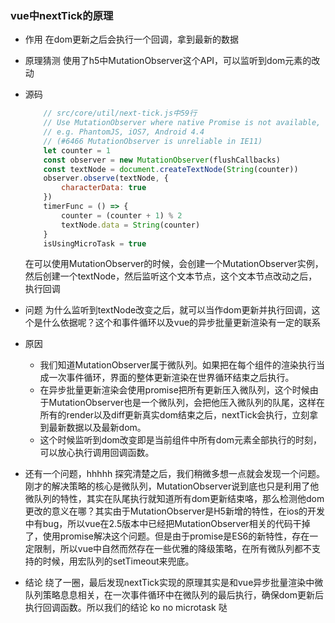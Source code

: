 ### vue中nextTick的原理

- 作用
    在dom更新之后会执行一个回调，拿到最新的数据

- 原理猜测
    使用了h5中MutationObserver这个API，可以监听到dom元素的改动

- 源码
    ```js
        // src/core/util/next-tick.js中59行
        // Use MutationObserver where native Promise is not available,
        // e.g. PhantomJS, iOS7, Android 4.4
        // (#6466 MutationObserver is unreliable in IE11)
        let counter = 1
        const observer = new MutationObserver(flushCallbacks)
        const textNode = document.createTextNode(String(counter))
        observer.observe(textNode, {
            characterData: true
        })
        timerFunc = () => {
            counter = (counter + 1) % 2
            textNode.data = String(counter)
        }
        isUsingMicroTask = true
    ```
    在可以使用MutationObserver的时候，会创建一个MutationObserver实例，然后创建一个textNode，然后监听这个文本节点，这个文本节点改动之后，执行回调

- 问题
    为什么监听到textNode改变之后，就可以当作dom更新并执行回调，这个是什么依据呢？这个和事件循环以及vue的异步批量更新渲染有一定的联系

- 原因
    - 我们知道MutationObserver属于微队列。如果把在每个组件的渲染执行当成一次事件循环，界面的整体更新渲染在世界循环结束之后执行。
    - 在异步批量更新渲染会使用promise把所有更新压入微队列，这个时候由于MutationObserver也是一个微队列，会把他压入微队列的队尾，这样在所有的render以及diff更新真实dom结束之后，nextTick会执行，立刻拿到最新数据以及最新dom。
    - 这个时候监听到dom改变即是当前组件中所有dom元素全部执行的时刻，可以放心执行调用回调函数。

- 还有一个问题，hhhhh
    探究清楚之后，我们稍微多想一点就会发现一个问题。刚才的解决策略的核心是微队列，MutationObserver说到底也只是利用了他微队列的特性，其实在队尾执行就知道所有dom更新结束咯，那么检测他dom更改的意义在哪？其实由于MutationObserver是H5新增的特性，在ios的开发中有bug，所以vue在2.5版本中已经把MutationObserver相关的代码干掉了，使用promise解决这个问题。但是由于promise是ES6的新特性，存在一定限制，所以vue中自然而然存在一些优雅的降级策略，在所有微队列都不支持的时候，用宏队列的setTimeout来兜底。

- 结论
    绕了一圈，最后发现nextTick实现的原理其实是和vue异步批量渲染中微队列策略息息相关，在一次事件循环中在微队列的最后执行，确保dom更新后执行回调函数。所以我们的结论 ko no microtask 哒

